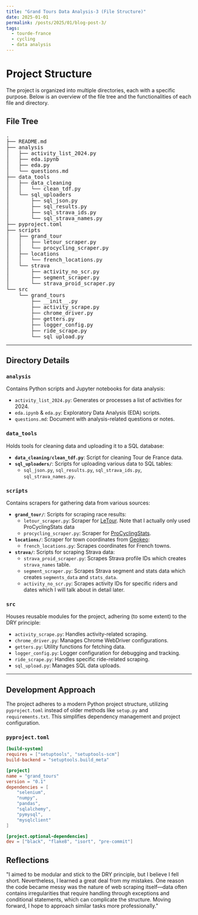 ```yaml
---
title: "Grand Tours Data Analysis-3 (File Structure)"
date: 2025-01-01
permalink: /posts/2025/01/blog-post-3/
tags:
  - tourde-france
  - cycling
  - data analysis
---
```


# Project Structure

The project is organized into multiple directories, each with a specific purpose. Below is an overview of the file tree and the functionalities of each file and directory.

## File Tree
<pre>
.
├── README.md
├── analysis
│   ├── activity_list_2024.py
│   ├── eda.ipynb
│   ├── eda.py
│   └── questions.md
├── data_tools
│   ├── data_cleaning
│   │   └── clean_tdf.py
│   └── sql_uploaders
│       ├── sql_json.py
│       ├── sql_results.py
│       ├── sql_strava_ids.py
│       └── sql_strava_names.py
├── pyproject.toml
├── scripts
│   ├── grand_tour
│   │   ├── letour_scraper.py
│   │   └── procycling_scraper.py
│   ├── locations
│   │   └── french_locations.py
│   └── strava
│       ├── activity_no_scr.py
│       ├── segment_scraper.py
│       └── strava_proid_scraper.py
└── src
    └── grand_tours
        ├── __init__.py
        ├── activity_scrape.py
        ├── chrome_driver.py
        ├── getters.py
        ├── logger_config.py
        ├── ride_scrape.py
        └── sql_upload.py
</pre>


---

## Directory Details

### **`analysis`**
Contains Python scripts and Jupyter notebooks for data analysis:
- `activity_list_2024.py`: Generates or processes a list of activities for 2024.
- `eda.ipynb` & `eda.py`: Exploratory Data Analysis (EDA) scripts.
- `questions.md`: Document with analysis-related questions or notes.

### **`data_tools`**
Holds tools for cleaning data and uploading it to a SQL database:
- **`data_cleaning/clean_tdf.py`**: Script for cleaning Tour de France data.
- **`sql_uploaders/`**: Scripts for uploading various data to SQL tables:
  - `sql_json.py`, `sql_results.py`, `sql_strava_ids.py`, `sql_strava_names.py`.

### **`scripts`**
Contains scrapers for gathering data from various sources:
- **`grand_tour/`**: Scripts for scraping race results:
  - `letour_scraper.py`: Scraper for [LeTour](https://www.letour.fr/en/). Note that I actually only
used ProCyclingStats data
  - `procycling_scraper.py`: Scraper for [ProCyclingStats](https://www.procyclingstats.com).
- **`locations/`**: Scraper for town coordinates from [Geokeo](https://geokeo.com):
  - `french_locations.py`: Scrapes coordinates for French towns.
- **`strava/`**: Scripts for scraping Strava data:
  - `strava_proid_scraper.py`: Scrapes Strava profile IDs which creates `strava_names` table.
  - `segment_scraper.py`: Scrapes Strava segment and stats data which creates `segments_data` and `stats_data`.
  - `activity_no_scr.py`: Scrapes activity IDs for specific riders and dates which I will talk about in detail later.

### **`src`**
Houses reusable modules for the project, adhering (to some extent) to the DRY principle:
- `activity_scrape.py`: Handles activity-related scraping.
- `chrome_driver.py`: Manages Chrome WebDriver configurations.
- `getters.py`: Utility functions for fetching data.
- `logger_config.py`: Logger configuration for debugging and tracking.
- `ride_scrape.py`: Handles specific ride-related scraping.
- `sql_upload.py`: Manages SQL data uploads.

---

## Development Approach

The project adheres to a modern Python project structure, utilizing `pyproject.toml` instead of older methods like `setup.py` and `requirements.txt`. This simplifies dependency management and project configuration.

### **`pyproject.toml`**
```toml
[build-system]
requires = ["setuptools", "setuptools-scm"]
build-backend = "setuptools.build_meta"

[project]
name = "grand_tours"
version = "0.1"
dependencies = [
    "selenium",
    "numpy",
    "pandas",
    "sqlalchemy",
    "pymysql",
    "mysqlclient"
]

[project.optional-dependencies]
dev = ["black", "flake8", "isort", "pre-commit"]
```
## Reflections 

"I aimed to be modular and stick to the DRY principle, but I believe I fell
short. Nevertheless, I learned a great deal from my mistakes. One reason the
code became messy was the nature of web scraping itself—data often contains
irregularities that require handling through exceptions and conditional
statements, which can complicate the structure. Moving forward, I hope to
approach similar tasks more professionally."





